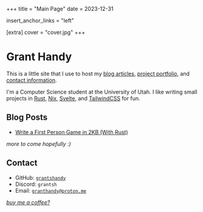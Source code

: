 +++
title = "Main Page"
date = 2023-12-31

insert_anchor_links = "left"

[extra]
cover = "cover.jpg"
+++

# Grant Handy
This is a little site that I use to host my [blog articles](#blog-posts), [project portfolio](./projects/), and [contact information](#contact).

I'm a Computer Science student at the University of Utah. I like writing small projects in [Rust](https://rust-lang.org), [Nix](https://nixos.org), [Svelte](https://svelte.dev/), and [TailwindCSS](https://tailwindcss.com/) for fun.

## Blog Posts
 - [Write a First Person Game in 2KB (With Rust)](./raycasting/)

*more to come hopefully :)*

## Contact
 - GitHub: [`grantshandy`](https://github.com/grantshandy)
 - Discord: `grantsh`
 - Email: [`granthandy@proton.me`](mailto://granthandy@proton.me)

 [*buy me a coffee?*](https://buymeacoffee.com/granthandy)